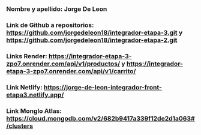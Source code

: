 ### Nombre y apellido: Jorge De Leon
### Link de Github a repositorios: https://github.com/jorgedeleon18/integrador-etapa-3.git y https://github.com/jorgedeleon18/integrador-etapa-2.git
### Links Render: https://integrador-etapa-3-zpo7.onrender.com/api/v1/productos/ y https://integrador-etapa-3-zpo7.onrender.com/api/v1/carrito/
### Link Netlify: https://jorge-de-leon-integrador-front-etapa3.netlify.app/
### Link Monglo Atlas: https://cloud.mongodb.com/v2/682b9417a339f12de2d1a063#/clusters